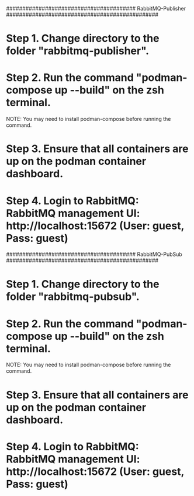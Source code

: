 
######################################## RabbitMQ-Publisher ###############################################
# Step 1. Change directory to the folder "rabbitmq-publisher".
# Step 2. Run the command "podman-compose up --build" on the zsh terminal.
NOTE: You may need to install podman-compose before running the command.
# Step 3. Ensure that all containers are up on the podman container dashboard.
# Step 4. Login to RabbitMQ: RabbitMQ management UI: http://localhost:15672 (User: guest, Pass: guest)



######################################## RabbitMQ-PubSub ###############################################
# Step 1. Change directory to the folder "rabbitmq-pubsub".
# Step 2. Run the command "podman-compose up --build" on the zsh terminal.
NOTE: You may need to install podman-compose before running the command.
# Step 3. Ensure that all containers are up on the podman container dashboard.
# Step 4. Login to RabbitMQ: RabbitMQ management UI: http://localhost:15672 (User: guest, Pass: guest)